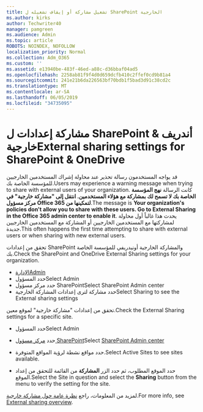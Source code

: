 ```yaml
---
title: تشغيل مشاركة أو إيقاف تشغيله ل SharePoint الخارجية
ms.author: kirks
author: Techwriter40
manager: pamgreen
ms.audience: Admin
ms.topic: article
ROBOTS: NOINDEX, NOFOLLOW
localization_priority: Normal
ms.collection: Adm_O365
ms.custom: ''
ms.assetid: e13940be-483f-46ed-a88c-d36bbaf04ad5
ms.openlocfilehash: 2258ab81f9f4d0d659dcfb410c2ffef0cd9b81a4
ms.sourcegitcommit: 241e21b6da226563bf70bdb1f5bad3d91c38cd2c
ms.translationtype: MT
ms.contentlocale: ar-SA
ms.lasthandoff: 06/05/2019
ms.locfileid: "34735095"
---
```

# <a name="external-sharing-settings-for-sharepoint--onedrive"></a><span data-ttu-id="bc8a1-102">مشاركة إعدادات ل SharePoint & أندريف خارجية</span><span class="sxs-lookup"><span data-stu-id="bc8a1-102">External sharing settings for SharePoint & OneDrive</span></span>

<span data-ttu-id="bc8a1-103">قد يواجه المستخدمون رسالة تحذير عند محاولة إشراك المستخدمين الخارجيين للمؤسسة الخاصة بك.</span><span class="sxs-lookup"><span data-stu-id="bc8a1-103">Users may experience a warning message when trying to share with external users of your organization.</span></span> <span data-ttu-id="bc8a1-104">كانت الرسالة **نهج المؤسسة الخاصة بك لا تسمح لك بمشاركة مع هؤلاء المستخدمين. انتقل إلى "مشاركة خارجية" في مركز مسؤول Office 365 لتمكينها من**.</span><span class="sxs-lookup"><span data-stu-id="bc8a1-104">The message is **Your organization's policies don't allow you to share with these users. Go to External Sharing in the Office 365 admin center to enable it**.</span></span> <span data-ttu-id="bc8a1-105">يحدث هذا غالباً أول محاولة لمشاركتها مع المستخدمين الخارجيين أو المشاركة مع المستخدمين الخارجيين جديدة.</span><span class="sxs-lookup"><span data-stu-id="bc8a1-105">This often happens the first time attempting to share with external users or when sharing with new external users.</span></span>

<span data-ttu-id="bc8a1-106">تحقق من إعدادات SharePoint والمشاركة الخارجية أونيدريفي للمؤسسة الخاصة بك.</span><span class="sxs-lookup"><span data-stu-id="bc8a1-106">Check the SharePoint and OneDrive External Sharing settings for your organization.</span></span>

- [<span data-ttu-id="bc8a1-107">الإدارة</span><span class="sxs-lookup"><span data-stu-id="bc8a1-107">Admin</span></span>](https://admin.microsoft.com/AdminPortal/Home#/homepage">https://admin.microsoft.com/)
- <span data-ttu-id="bc8a1-108">حدد المسؤول</span><span class="sxs-lookup"><span data-stu-id="bc8a1-108">Select Admin</span></span>
- <span data-ttu-id="bc8a1-109">حدد مركز مسؤول SharePoint</span><span class="sxs-lookup"><span data-stu-id="bc8a1-109">Select SharePoint Admin center</span></span>
- <span data-ttu-id="bc8a1-110">حدد مشاركة لترى إعدادات المشاركة الخارجية</span><span class="sxs-lookup"><span data-stu-id="bc8a1-110">Select Sharing to see the External sharing settings</span></span>

<span data-ttu-id="bc8a1-111">تحقق من إعدادات "مشاركة خارجية" لموقع معين.</span><span class="sxs-lookup"><span data-stu-id="bc8a1-111">Check the External Sharing settings for a specific site.</span></span>

- <span data-ttu-id="bc8a1-112">حدد المسؤول</span><span class="sxs-lookup"><span data-stu-id="bc8a1-112">Select Admin</span></span>

- <span data-ttu-id="bc8a1-113">حدد [مركز مسؤول SharePoint](https://admin.microsoft.com/AdminPortal/Home#/homepage">https://admin.microsoft.com/)</span><span class="sxs-lookup"><span data-stu-id="bc8a1-113">Select [SharePoint Admin center](https://admin.microsoft.com/AdminPortal/Home#/homepage">https://admin.microsoft.com/)</span></span>

- <span data-ttu-id="bc8a1-114">حدد مواقع نشطة لرؤية المواقع المتوفرة.</span><span class="sxs-lookup"><span data-stu-id="bc8a1-114">Select Active Sites to see sites available.</span></span>
- <span data-ttu-id="bc8a1-115">حدد الموقع المطلوب، ثم حدد الزر **المشاركة** من القائمة للتحقق من إعداد الموقع.</span><span class="sxs-lookup"><span data-stu-id="bc8a1-115">Select the Site in question and select the **Sharing** button from the menu to verify the setting for the site.</span></span>

<span data-ttu-id="bc8a1-116">لمزيد من المعلومات، راجع [نظرة عامة حول مشاركة خارجية](https://docs.microsoft.com/en-us/sharepoint/external-sharing-overview).</span><span class="sxs-lookup"><span data-stu-id="bc8a1-116">For more info, see [External sharing overview](https://docs.microsoft.com/en-us/sharepoint/external-sharing-overview).</span></span>